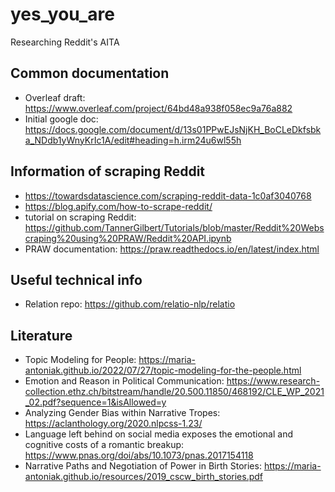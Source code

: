 # yes_you_are
Researching Reddit's AITA

## Common documentation
- Overleaf draft: https://www.overleaf.com/project/64bd48a938f058ec9a76a882
- Initial google doc: https://docs.google.com/document/d/13s01PPwEJsNjKH_BoCLeDkfsbka_NDdb1yWnyKrIc1A/edit#heading=h.irm24u6wl55h

## Information of scraping Reddit
- https://towardsdatascience.com/scraping-reddit-data-1c0af3040768
- https://blog.apify.com/how-to-scrape-reddit/
- tutorial on scraping Reddit: https://github.com/TannerGilbert/Tutorials/blob/master/Reddit%20Webscraping%20using%20PRAW/Reddit%20API.ipynb
- PRAW documentation: https://praw.readthedocs.io/en/latest/index.html

## Useful technical info
- Relation repo: https://github.com/relatio-nlp/relatio

## Literature
- Topic Modeling for People: https://maria-antoniak.github.io/2022/07/27/topic-modeling-for-the-people.html
- Emotion and Reason in Political Communication: https://www.research-collection.ethz.ch/bitstream/handle/20.500.11850/468192/CLE_WP_2021_02.pdf?sequence=1&isAllowed=y
- Analyzing Gender Bias within Narrative Tropes: https://aclanthology.org/2020.nlpcss-1.23/
- Language left behind on social media exposes the emotional and cognitive costs of a romantic breakup: https://www.pnas.org/doi/abs/10.1073/pnas.2017154118
- Narrative Paths and Negotiation of Power in Birth Stories: https://maria-antoniak.github.io/resources/2019_cscw_birth_stories.pdf


